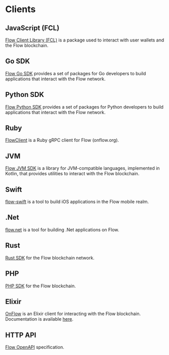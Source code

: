# Clients

## JavaScript (FCL)

[Flow Client Library (FCL)](./fcl-js/index.md) is a package used to interact with user wallets and the Flow blockchain.

## Go SDK

[Flow Go SDK](./flow-go-sdk/index.md) provides a set of packages for Go developers to build applications that interact with the Flow network.

## Python SDK

[Flow Python SDK](https://github.com/janezpodhostnik/flow-py-sdk) provides a set of packages for Python developers to build applications that interact with the Flow network.

## Ruby

[FlowClient](https://github.com/glucode/flow_client) is a Ruby gRPC client for Flow (onflow.org).

## JVM

[Flow JVM SDK](https://github.com/onflow/flow-jvm-sdk) is a library for JVM-compatible languages, implemented in Kotlin, that provides utilities to interact with the Flow blockchain.

## Swift

[flow-swift](https://github.com/Outblock/flow-swift) is a tool to build iOS applications in the Flow mobile realm.

## .Net

[flow.net](https://github.com/tyronbrand/flow.net) is a tool for building .Net applications on Flow.

## Rust

[Rust SDK](https://github.com/fee1-dead/flow.rs) for the Flow blockchain network.

## PHP

[PHP SDK](https://github.com/mayvenstudios/flow-php-sdk) for the Flow blockchain.

## Elixir

[OnFlow](https://github.com/nkezhaya/on_flow) is an Elixir client for interacting with the Flow blockchain. Documentation is available [here](https://hexdocs.pm/on_flow).

## HTTP API

[Flow OpenAPI](/http-api) specification.
